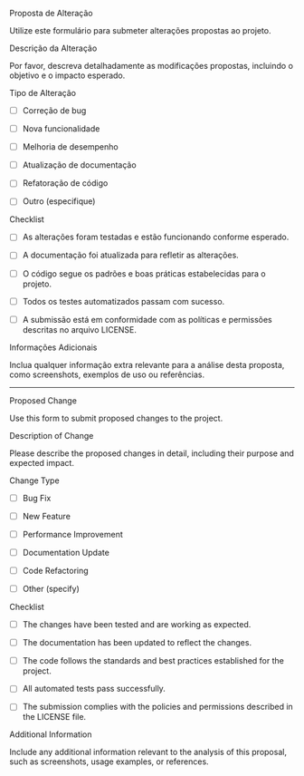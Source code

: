 Proposta de Alteração

Utilize este formulário para submeter alterações propostas ao projeto.


Descrição da Alteração

Por favor, descreva detalhadamente as modificações propostas, incluindo o objetivo e o impacto esperado.


Tipo de Alteração
- [ ] Correção de bug
- [ ] Nova funcionalidade
- [ ] Melhoria de desempenho
- [ ] Atualização de documentação
- [ ] Refatoração de código
- [ ] Outro (especifique)


Checklist
- [ ] As alterações foram testadas e estão funcionando conforme esperado.
- [ ] A documentação foi atualizada para refletir as alterações.
- [ ] O código segue os padrões e boas práticas estabelecidas para o projeto.
- [ ] Todos os testes automatizados passam com sucesso.
- [ ] A submissão está em conformidade com as políticas e permissões descritas no arquivo LICENSE.


Informações Adicionais

Inclua qualquer informação extra relevante para a análise desta proposta, como screenshots, exemplos de uso ou referências.


---


Proposed Change

Use this form to submit proposed changes to the project.


Description of Change

Please describe the proposed changes in detail, including their purpose and expected impact.


Change Type
- [ ] Bug Fix
- [ ] New Feature
- [ ] Performance Improvement
- [ ] Documentation Update
- [ ] Code Refactoring
- [ ] Other (specify)


Checklist
- [ ] The changes have been tested and are working as expected.
- [ ] The documentation has been updated to reflect the changes.
- [ ] The code follows the standards and best practices established for the project.
- [ ] All automated tests pass successfully.
- [ ] The submission complies with the policies and permissions described in the LICENSE file.


Additional Information

Include any additional information relevant to the analysis of this proposal, such as screenshots, usage examples, or references.

